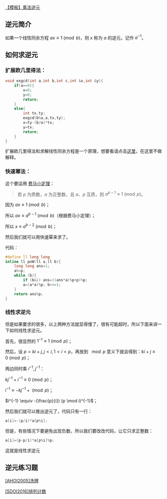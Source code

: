 [【模板】乘法逆元](https://www.luogu.org/problemnew/show/P3811)

## 逆元简介

如果一个线性同余方程 $ax \equiv 1 \pmod b$，则 $x$ 称为 $a$ 的逆元，记作 $a^{-1}$。

## 如何求逆元

### 扩展欧几里得法：

```cpp
void exgcd(int a,int b,int c,int &x,int &y){
    if(a==0){
        x=0;
        y=0;
        return;
    }
    else{
        int tx,ty;
        exgcd(b%a,a,tx,ty);
        x=ty-(b/a)*tx;
        y=tx;
        return;
    }
}
```

扩展欧几里得法和求解线性同余方程是一个原理，想要看请点击[这里](https://oi-wiki.org/math/linear-equation/)，在这里不做解释。

### 快速幂法：

这个要运用 [费马小定理](https://oi-wiki.org/math/fermat/)：

> 若 $p$ 为质数，$a$ 为正整数，且 $a$、$p$ 互质，则 $a^{p-1} \equiv 1 \pmod p$。

因为 $ax \equiv 1 \pmod b$；

所以 $ax \equiv a^{b-1} \pmod b$（根据费马小定理）；

所以 $x \equiv a^{b-2} \pmod b$；

然后我们就可以用快速幂来求了。

代码：

```cpp
#define ll long long
inline ll poW(ll a,ll b){
    long long ans=1;
    a%=p;
    while (b){
        if (b&1) ans=((ans*a)%p+p)%p;
        a=(a*a)%p; b>>=1;
    }
    return ans%p;
}
```

### 线性求逆元

但是如果要求的很多，以上两种方法就显得慢了，很有可能超时，所以下面来讲一下如何线性求逆元。

首先，很显然的 $1^{-1} \equiv 1 \pmod p$；

然后，设 $p=ki+j,j<i,1<i<p$，再放到 $\mod p$ 意义下就会得到：$ki+j \equiv 0 \pmod p$；

两边同时乘 $i^{-1},j^{-1}$：

$kj^{-1}+i^{-1} \equiv 0 \pmod p$；

$i^{-1} \equiv -kj^{-1}+ \pmod p$；

$i^{-1} \equiv -(\frac{p}{i}) (p \mod i)^{-1}$；

然后我们就可以推出逆元了，代码只有一行：

```cpp
a[i]=-(p/i)*a[p%i];
```

但是，有些情况下要避免出现负数，所以我们要改改代码，让它只求正整数：

```cpp
a[i]=(p-p/i)*a[p%i]%p;
```

这就是线性求逆元

## 逆元练习题

[[AHOI2005]洗牌](https://www.lydsy.com/JudgeOnline/problem.php?id=1965)

[[SDOI2016]排列计数](https://www.luogu.org/problemnew/show/P4071)
